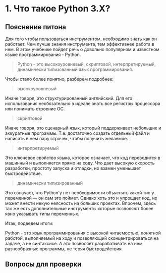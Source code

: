 # 1. Что такое Python 3.X?


## Пояснение питона

Для того чтобы пользоваться инструментом, необходимо знать как он работает. Чем лучше знания инструмента, тем эффективнее работа в нем. В этом учебнике пойдет речь о довольно популярном и известном языке программирования - Python.

> Python - это высокоуровневый, скриптовой, интерпретируемый, динамически типизованный язык программирования.

Чтобы стало более понятно, разберем подробнее:

> высокоуровневый

Иначе говоря, это структурированный английский. Для его использования необязательно в идеале знать все регистры процессора или понимать строение ОС.

> скриптовой

Иначе говоря, это сценарный язык, который поддерживает небольшие и аккуратные программы. Т.е. достаточно создать отдельный файл и написать в нем пару строчек, чтобы получить желаемое.

> интерпретируемый

Это ключевое свойство языка, которое означает, что код переводится в машинный и выполняется прямо на ходу. Что дает высокую скорость разработки, простоту запуска и отладки, но взамен уменьшает быстродействие.

> динамически типизированный

Это означает, что Python'у нет необходимости объяснять какой тип у переменной — он сам это поймет. Однако хоть это и упрощает код, но может внести некую неясность на больших проектах. Впрочем, здесь так же есть дополнительные инструменты которые позволяют более явно указывать типы переменных.

Итак, подведем итоги:

Python - это язык программирования с высокой читаемостью, понятной работой, выполняемый на ходу и позволяющий сконцентрироваться на задаче, а не синтаксисе. А это позволяет разрабатывать на нем разнообразные программы, не теряя быстродействия.


## Вопросы для проверки
